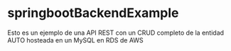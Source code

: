 # springbootBackendExample
Esto es un ejemplo de una API REST con un CRUD completo de la entidad AUTO hosteada en un MySQL en RDS de AWS
